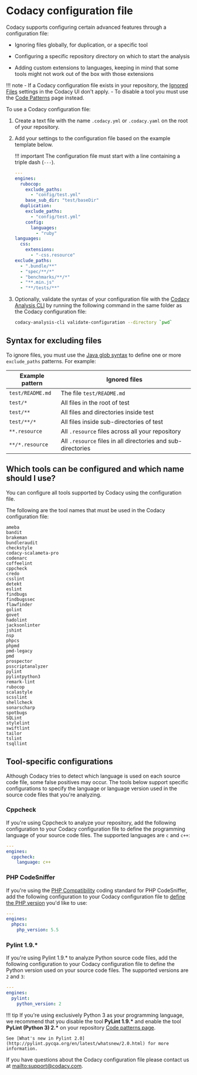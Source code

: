 # Codacy configuration file

Codacy supports configuring certain advanced features through a configuration file:

-   Ignoring files globally, for duplication, or a specific tool

-   Configuring a specific repository directory on which to start the analysis

-   Adding custom extensions to languages, keeping in mind that some tools might not work out of the box with those extensions

!!! note
    -   If a Codacy configuration file exists in your repository, the [Ignored Files](ignoring-files.md) settings in the Codacy UI don't apply.
    -   To disable a tool you must use the [Code Patterns](code-patterns.md) page instead.

To use a Codacy configuration file:

1.  Create a text file with the name `.codacy.yml` or `.codacy.yaml` on the root of your repository. 

1.  Add your settings to the configuration file based on the example template below.

    !!! important
        The configuration file must start with a line containing a triple dash (`---`).

    ```yaml
    ---
    engines:
      rubocop:
        exclude_paths:
          - "config/test.yml"
        base_sub_dir: "test/baseDir"
      duplication:
        exclude_paths:
          - "config/test.yml"
        config:
          languages:
            - "ruby"
    languages:
      css:
        extensions:
          - "-css.resource"
    exclude_paths:
      - ".bundle/**"
      - "spec/**/*"
      - "benchmarks/**/*"
      - "**.min.js"
      - "**/tests/**"
    ```

1.  Optionally, validate the syntax of your configuration file with the [Codacy Analysis CLI](https://github.com/codacy/codacy-analysis-cli#install) by running the following command in the same folder as the Codacy configuration file:

    ```bash
    codacy-analysis-cli validate-configuration --directory `pwd`
    ```

## Syntax for excluding files

To ignore files, you must use the [Java glob syntax](https://docs.oracle.com/javase/7/docs/api/java/nio/file/FileSystem.html#getPathMatcher%28java.lang.String%29) to define one or more `exclude_paths` patterns. For example:

| Example pattern    | Ignored files                                                |
| ------------------ | ------------------------------------------------------------ |
| `test/README.md`   | The file `test/README.md`                                    |
| `test/*`           | All files in the root of test                                |
| `test/**`          | All files and directories inside test                        |
| `test/**/*`        | All files inside sub-directories of test                     |
| `**.resource`      | All `.resource` files across all your repository             |
| `**/*.resource`    | All `.resource` files in all directories and sub-directories |

## Which tools can be configured and which name should I use?

You can configure all tools supported by Codacy using the configuration file.

The following are the tool names that must be used in the Codacy configuration file:

```text
ameba
bandit
brakeman
bundleraudit
checkstyle
codacy-scalameta-pro
codenarc
coffeelint
cppcheck
credo
csslint
detekt
eslint
findbugs
findbugssec
flawfinder
golint
govet
hadolint
jacksonlinter
jshint
nsp
phpcs
phpmd
pmd-legacy
pmd
prospector
psscriptanalyzer
pylint
pylintpython3
remark-lint
rubocop
scalastyle
scsslint
shellcheck
sonarscharp
spotbugs
SQLint
stylelint
swiftlint
tailor
tslint
tsqllint
```

## Tool-specific configurations

Although Codacy tries to detect which language is used on each source code file, some false positives may occur. The tools below support specific configurations to specify the language or language version used in the source code files that you're analyzing.

### Cppcheck

If you're using Cppcheck to analyze your repository, add the following configuration to your Codacy configuration file to define the programming language of your source code files. The supported languages are `c` and `c++`:

```yaml
---
engines:
  cppcheck:
    language: c++
```

### PHP CodeSniffer

If you're using the [PHP Compatibility](https://github.com/PHPCompatibility/PHPCompatibility) coding standard for PHP CodeSniffer, add the following configuration to your Codacy configuration file to [define the PHP version](https://github.com/PHPCompatibility/PHPCompatibility#sniffing-your-code-for-compatibility-with-specific-php-versions) you'd like to use:

```yaml
---
engines:
  phpcs:
    php_version: 5.5
```

### Pylint 1.9.*

If you're using Pylint 1.9.* to analyze Python source code files, add the following configuration to your Codacy configuration file to define the Python version used on your source code files. The supported versions are `2` and `3`:

```yaml
---
engines:
  pylint:
    python_version: 2
```

!!! tip
    If you're using exclusively Python 3 as your programming language, we recommend that you disable the tool **PyLint 1.9.\*** and enable the tool **PyLint (Python 3) 2.\*** on your repository [Code patterns page](code-patterns.md).
    
    See [What's new in Pylint 2.0](http://pylint.pycqa.org/en/latest/whatsnew/2.0.html) for more information.

If you have questions about the Codacy configuration file please contact us at <mailto:support@codacy.com>.
